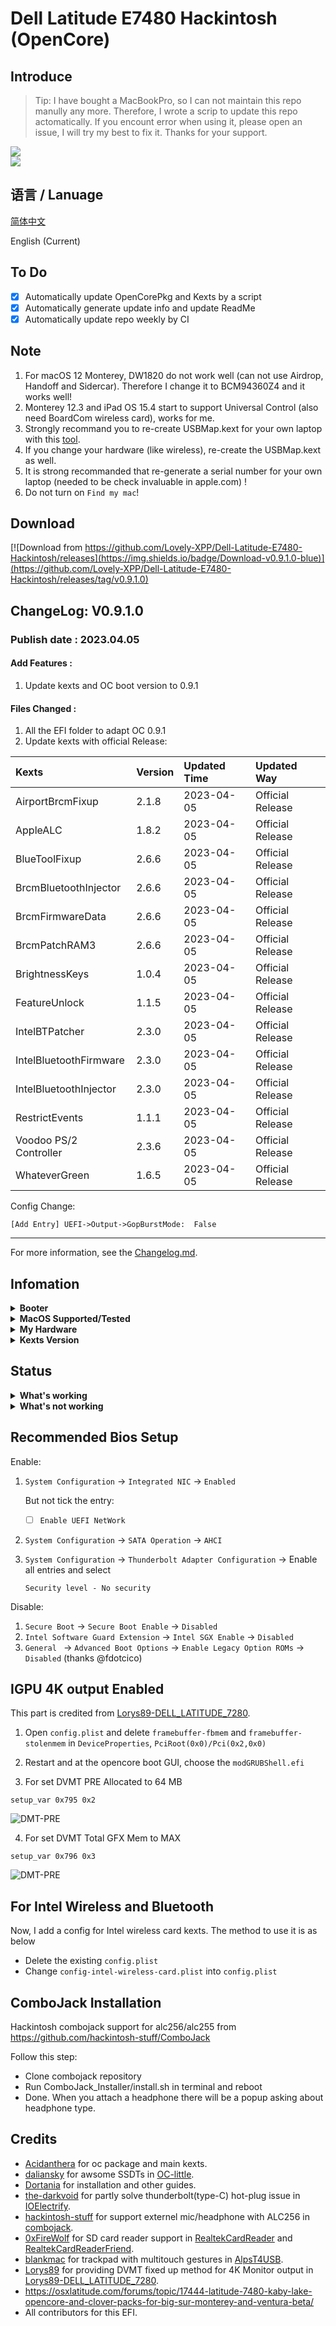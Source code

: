 # Dell Latitude E7480 Hackintosh (OpenCore)

## Introduce

> Tip: I have bought a MacBookPro, so I can not maintain this repo manully any more. Therefore, I wrote a scrip to update this repo actomatically. If you encount error when using it, please open an issue, I will try my best to fix it. Thanks for your support.

<div style="align: center">
<img src="https://raw.githubusercontent.com/Lovely-XPP/Dell-Latitude-E7480-Hackintosh/main/demo/system_info.png">
</div>


<div style="align: center">
<img src="https://raw.githubusercontent.com/Lovely-XPP/Dell-Latitude-E7480-Hackintosh/main/demo/OC_info.png">
</div>

## 语言 / Lanuage

[简体中文](https://github.com/Lovely-XPP/Dell-Latitude-E7480-Hackintosh/blob/main/README_zh.md)

English (Current)


## To Do
- [x] Automatically update OpenCorePkg and Kexts by a script
- [x] Automatically generate update info and update ReadMe
- [x] Automatically update repo weekly by CI

## Note

1. For macOS 12 Monterey, DW1820 do not work well (can not use Airdrop, Handoff and Sidercar). Therefore I change it to BCM94360Z4 and it works well!
2. Monterey 12.3 and iPad OS 15.4 start to support Universal Control (also need BoardCom wireless card), works for me.
3. Strongly recommand you to re-create USBMap.kext for your own laptop with this [tool](https://github.com/corpnewt/USBMap).
4. If you change your hardware (like wireless), re-create the USBMap.kext as well.
5. It is strong recommanded that re-generate a serial number for your own laptop (needed to be check invaluable in apple.com) !
6. Do not turn on `Find my mac`!



## Download
[![Download from https://github.com/Lovely-XPP/Dell-Latitude-E7480-Hackintosh/releases](https://img.shields.io/badge/Download-v0.9.1.0-blue)](https://github.com/Lovely-XPP/Dell-Latitude-E7480-Hackintosh/releases/tag/v0.9.1.0)

## ChangeLog: V0.9.1.0

### Publish date : 2023.04.05

#### Add Features :

1. Update kexts and OC boot version to  0.9.1

#### Files Changed :

1. All the EFI folder to adapt OC 0.9.1
2. Update kexts with official Release:

| Kexts          | Version                        | Updated Time       | Updated Way              |
|:----------------|:-------------------------------------------|:---------------|:----------------|
|	AirportBrcmFixup	|	2.1.8	|	2023-04-05	|	Official Release	|
|	AppleALC	|	1.8.2	|	2023-04-05	|	Official Release	|
|	BlueToolFixup	|	2.6.6	|	2023-04-05	|	Official Release	|
|	BrcmBluetoothInjector	|	2.6.6	|	2023-04-05	|	Official Release	|
|	BrcmFirmwareData	|	2.6.6	|	2023-04-05	|	Official Release	|
|	BrcmPatchRAM3	|	2.6.6	|	2023-04-05	|	Official Release	|
|	BrightnessKeys	|	1.0.4	|	2023-04-05	|	Official Release	|
|	FeatureUnlock	|	1.1.5	|	2023-04-05	|	Official Release	|
|	IntelBTPatcher	|	2.3.0	|	2023-04-05	|	Official Release	|
|	IntelBluetoothFirmware	|	2.3.0	|	2023-04-05	|	Official Release	|
|	IntelBluetoothInjector	|	2.3.0	|	2023-04-05	|	Official Release	|
|	RestrictEvents	|	1.1.1	|	2023-04-05	|	Official Release	|
|	Voodoo PS/2 Controller	|	2.3.6	|	2023-04-05	|	Official Release	|
|	WhateverGreen	|	1.6.5	|	2023-04-05	|	Official Release	|


Config Change:
```
[Add Entry] UEFI->Output->GopBurstMode:  False
```

-----------------------------------------------------



For more information, see the [Changelog.md](https://github.com/Lovely-XPP/Dell-Latitude-E7480-Hackintosh/blob/main/Changelog.md).

## Infomation

<details>  
<summary><strong>Booter</strong></summary>
</br>
OpenCore  0.8.0 / 0.8.1 / 0.8.2 / 0.8.3 / 0.8.4 / 0.8.5 / 0.8.6 / 0.8.7 / 0.8.8 / 0.8.9 / 0.9.0 / 0.9.1
</details>

<details>  
<summary><strong>MacOS Supported/Tested</strong></summary>
</br>
- Big Sur 11.0 - 11.7 </br>
- Monterey 12.0 - 12.5.1 beta</br>
- Ventura 13.0 beta (I am using)</br>
</details>

<details>  
<summary><strong>My Hardware</strong></summary>
</br>

| Model              | Dell Latitude E7480                        |
|:-------------------|:-------------------------------------------|
| Processor          | Intel Core i7-7700U                        |
| Graphics           | Integrated Intel HD Graphics 620           |
| Memory             | 8GB 2133MHz DDR4 * 2                       |
| Display            | 13" 2K (2560x1440) with ELAN Touchscreen   |
| Storage            | Sandisk 1T M.2 NVMe SSD                    |
| WLAN + Bluetooth   | Broadcom BCM94360Z4                        |
| Camera             | 1920x1080 FHD Webcam                       |
| Fingerprint Reader | No                                         |
| Soundcard          | Realtek ALC256                             |
| Keyboard           | Backlit Keyboard                           |
| Trackpad           | ALPS Touchpad                              |
| microSD Card Reader| Realtek RTS525A microSD card reader        |

</details>

<details>  
<summary><strong>Kexts Version</strong></summary>
</br>

| Kexts          | Version                        | Updated Time       | Updated Way              |
|:----------------|:-------------------------------------------|:---------------|:----------------|
|	AirportBrcmFixup	|	2.1.8	|	2023-04-05	|	Official Release	|
|	AirportItlwm	|	2.2.0	|	2023-04-05	|	Official Release	|
|	AlpsHID	|	1.0.0d1	|	2023-04-05	|	Official Release	|
|	AppleALC	|	1.8.2	|	2023-04-05	|	Official Release	|
|	BlueToolFixup	|	2.6.6	|	2023-04-05	|	Official Release	|
|	BrcmBluetoothInjector	|	2.6.6	|	2023-04-05	|	Official Release	|
|	BrcmFirmwareData	|	2.6.6	|	2023-04-05	|	Official Release	|
|	BrightnessKeys	|	1.0.4	|	2023-04-05	|	Official Release	|
|	CpuTscSync	|	1.1.0	|	2023-04-05	|	Official Release	|
|	ECEnabler	|	1.0.3	|	2023-04-05	|	Official Release	|
|	FeatureUnlock	|	1.1.5	|	2023-04-05	|	Official Release	|
|	HibernationFixup	|	1.4.9	|	2023-04-05	|	Official Release	|
|	IntelBTPatcher	|	2.3.0	|	2023-04-05	|	Official Release	|
|	IntelBluetoothFirmware	|	2.3.0	|	2023-04-05	|	Official Release	|
|	IntelBluetoothInjector	|	2.3.0	|	2023-04-05	|	Official Release	|
|	IntelMausi	|	1.0.8	|	2023-04-05	|	Official Release	|
|	Lilu	|	1.6.5	|	2023-04-05	|	Official Release	|
|	NVMeFix	|	1.1.1	|	2023-04-05	|	Official Release	|
|	RealtekCardReader	|	0.9.7	|	2023-04-05	|	Official Release	|
|	RealtekCardReaderFriend	|	1.0.2	|	2023-04-05	|	Official Release	|
|	SMCBatteryManager	|	1.3.2	|	2023-04-05	|	Official Release	|
|	SMCDellSensors	|	1.3.2	|	2023-04-05	|	Official Release	|
|	SMCLightSensor	|	1.3.2	|	2023-04-05	|	Official Release	|
|	SMCProcessor	|	1.3.2	|	2023-04-05	|	Official Release	|
|	SMCSuperIO	|	1.3.2	|	2023-04-05	|	Official Release	|
|	USBMap	|	1.0	|	2023-04-05	|	USB Ports Inject	|
|	VerbStub	|	1.0.4	|	2023-04-05	|	Official Release	|
|	VirtualSMC	|	1.3.2	|	2023-04-05	|	Official Release	|
|	Voodoo PS/2 Controller	|	2.3.6	|	2023-04-05	|	Official Release	|
|	VoodooI2C	|	2.8	|	2023-04-05	|	Official Release	|
|	VoodooI2CHID	|	1	|	2023-04-05	|	Official Release	|
|	WhateverGreen	|	1.6.5	|	2023-04-05	|	Official Release	|
|	RestrictEvents	|	1.1.1	|	2023-04-05	|	Official Release	|
|	BrcmPatchRAM3	|	2.6.6	|	2023-04-05	|	Official Release	|

</details>

## Status







<details>  
<summary><strong>What's working</strong></summary>
</br>

- [x] Intel HD 620 Graphics `incuding graphics acceleration`
- [x] All USB ports
- [x] HDMI/Type-C display monitor Hot-Plug fully supported(Sleep/dim after lock, audio output support)
- [x] Internal camera
- [x] WiFi （2.4 GHz / 5 GHz）
- [x] Bluetooth
- [x] Shutdown/ Reboot/ Sleep/ Wake (include Fn + insert and LID device to sleep)
- [x] All fn key work (You need to setting on bios first. Go to POST Behavior -> Fn Lock Options. Check Fn Lock and Lock mode disable/standard)  
- [x] Speakers and headphones jack
- [x] External mic/Headphone mic jack(Working with [combojack](https://github.com/hackintosh-stuff/ComboJack)) 
- [x] Intel Gigabit Ethernet
- [x] App Store
- [x] (unsure, associated with your apple account) iMessage and Facetime 
- [x] miniDP and HDMI with digital audio passthrough(If you experience cursor lags, try turning on and off one of the displays.)
- [x] Keyboard and Trackpad (support Multitouch gestures)
- [x] Airdrop , Handoff , Sidecar, Airplay and Universal Control (These features are only for Broadcom wireless card, besides, Airplay is only support for macOS 12 and Universal Control need macOS 12.3)
- [x] SD Card Reader
- [x] Thunderbolt 3 hot-plug

</details>

<details>  
<summary><strong>What's not working</strong></summary>
</br>
</details>



## Recommended Bios Setup

Enable:

1. `System Configuration` -> `Integrated NIC` -> `Enabled`

   But not tick the entry:

   - [ ] `Enable UEFI NetWork`

2. `System Configuration` -> `SATA Operation` -> `AHCI`

3. `System Configuration` -> `Thunderbolt Adapter Configuration` -> Enable all entries and select 

   `Security level - No security`
   
   

Disable:

1. `Secure Boot` -> `Secure Boot Enable` -> `Disabled`
2. `Intel Software Guard Extension` -> `Intel SGX Enable` -> `Disabled`
3. `General ` -> `Advanced Boot Options` -> `Enable Legacy Option ROMs` -> `Disabled`  (thanks @fdotcico)



## IGPU 4K output Enabled

This part is credited from [Lorys89-DELL_LATITUDE_7280](https://github.com/Lorys89/DELL_LATITUDE_7280).

1. Open `config.plist` and delete `framebuffer-fbmem` and `framebuffer-stolenmem` in `DeviceProperties`, `PciRoot(0x0)/Pci(0x2,0x0)`

2. Restart and at the opencore boot GUI, choose the `modGRUBShell.efi`


3. For set DVMT PRE Allocated to 64 MB

``setup_var 0x795 0x2``


![DMT-PRE](https://raw.githubusercontent.com/Lorys89/DELL_LATITUDE_7280/main/Screenshot/DVMT-PRE.png)



4. For set DVMT Total GFX Mem to MAX

``setup_var 0x796 0x3``


![DMT-PRE](https://raw.githubusercontent.com/Lorys89/DELL_LATITUDE_7280/main/Screenshot/DVMT-TOT.png)




## For Intel Wireless and Bluetooth

Now, I add a config for Intel wireless card kexts. The method to use it is as below

* Delete the existing `config.plist`
* Change `config-intel-wireless-card.plist` into `config.plist`

## ComboJack Installation

Hackintosh combojack support for alc256/alc255 from https://github.com/hackintosh-stuff/ComboJack

Follow this step:
* Clone combojack repository
* Run ComboJack_Installer/install.sh in terminal and reboot
* Done. When you attach a headphone there will be a popup asking about headphone type.

## Credits
* [Acidanthera](https://github.com/Acidanthera) for oc package and main kexts.
* [daliansky](https://github.com/daliansky) for awsome SSDTs in [OC-little](https://github.com/daliansky/OC-little).
* [Dortania](https://dortania.github.io/) for installation and other guides.
* [the-darkvoid](https://github.com/the-darkvoid) for partly solve thunderbolt(type-C) hot-plug issue in [IOElectrify](https://github.com/the-darkvoid/macOS-IOElectrify).
* [hackintosh-stuff](https://github.com/hackintosh-stuff) for support externel mic/headphone with ALC256 in [combojack](https://github.com/hackintosh-stuff/ComboJack).
* [0xFireWolf](https://github.com/0xFireWolf) for SD card reader support in [RealtekCardReader](https://github.com/0xFireWolf/RealtekCardReader) and [RealtekCardReaderFriend](https://github.com/0xFireWolf/RealtekCardReaderFriend).
* [blankmac](https://github.com/blankmac) for trackpad with multitouch gestures in [AlpsT4USB](https://github.com/blankmac/AlpsT4USB).
* [Lorys89](https://github.com/Lorys89) for providing DVMT fixed up method for 4K Monitor output in [Lorys89-DELL_LATITUDE_7280](https://github.com/Lorys89/DELL_LATITUDE_7280).
* https://osxlatitude.com/forums/topic/17444-latitude-7480-kaby-lake-opencore-and-clover-packs-for-big-sur-monterey-and-ventura-beta/
* All contributors for this EFI.
